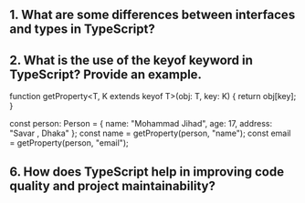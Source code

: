 ## 1. What are some differences between interfaces and types in TypeScript? 


## 2. What is the use of the keyof keyword in TypeScript? Provide an example.


function getProperty<T, K extends keyof T>(obj: T, key: K) {
  return obj[key];
}

const person: Person = { name: "Mohammad Jihad", age: 17, address: "Savar , Dhaka" };
const name = getProperty(person, "name");
const email = getProperty(person, "email");

## 6. How does TypeScript help in improving code quality and project maintainability? 



